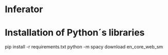 # Inferator


# Installation of Python´s libraries

pip install -r requirements.txt
python -m spacy download en_core_web_sm